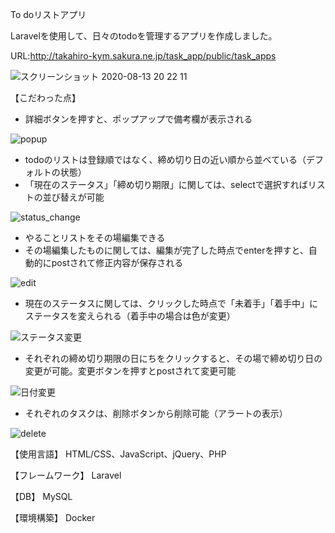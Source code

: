To doリストアプリ

Laravelを使用して、日々のtodoを管理するアプリを作成しました。

URL:http://takahiro-kym.sakura.ne.jp/task_app/public/task_apps

![スクリーンショット 2020-08-13 20 22 11](https://user-images.githubusercontent.com/63849657/90129019-d834c980-dda2-11ea-9cd9-ba34f19e4a50.png)

【こだわった点】

- 詳細ボタンを押すと、ポップアップで備考欄が表示される

![popup](https://user-images.githubusercontent.com/63849657/90130317-3b276000-dda5-11ea-830e-181be3674fae.gif)

- todoのリストは登録順ではなく、締め切り日の近い順から並べている（デフォルトの状態）
- 「現在のステータス」「締め切り期限」に関しては、selectで選択すればリストの並び替えが可能

![status_change](https://user-images.githubusercontent.com/63849657/90130568-a40ed800-dda5-11ea-99b8-14e5ac57752a.gif)

- やることリストをその場編集できる
- その場編集したものに関しては、編集が完了した時点でenterを押すと、自動的にpostされて修正内容が保存される

![edit](https://user-images.githubusercontent.com/63849657/90130870-239ca700-dda6-11ea-8055-23eaa06e1f71.gif)

- 現在のステータスに関しては、クリックした時点で「未着手」「着手中」にステータスを変えられる（着手中の場合は色が変更）

![ステータス変更](https://user-images.githubusercontent.com/63849657/90129774-3ada9500-dda4-11ea-8247-27701714146a.gif)

- それぞれの締め切り期限の日にちをクリックすると、その場で締め切り日の変更が可能。変更ボタンを押すとpostされて変更可能

![日付変更](https://user-images.githubusercontent.com/63849657/90129965-93119700-dda4-11ea-9aeb-925abc135d98.gif)

- それぞれのタスクは、削除ボタンから削除可能（アラートの表示）

![delete](https://user-images.githubusercontent.com/63849657/90130115-da982300-dda4-11ea-9ee0-b988056331ff.gif)

【使用言語】 HTML/CSS、JavaScript、jQuery、PHP

【フレームワーク】 Laravel

【DB】 MySQL

【環境構築】 Docker
